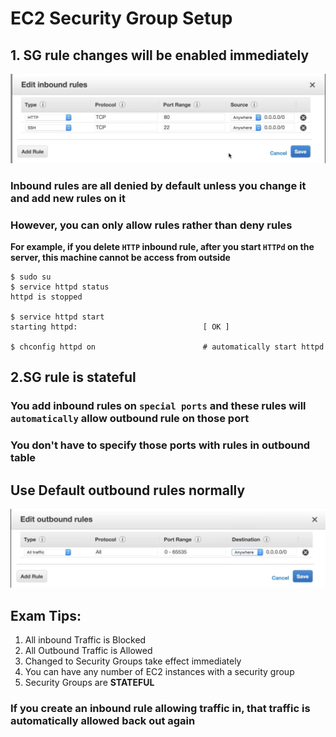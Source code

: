 # EC2 Security Group Setup

## 1. SG rule changes will be enabled immediately

![Alt Image Text](images/3_1.jpg "body image")

### Inbound rules are all denied by default unless you change it and add new rules on it 
### However, you can only allow rules rather than deny rules


**For example, if you delete `HTTP` inbound rule, after you start `HTTPd` on the server, this machine cannot be access from outside**

```
$ sudo su
$ service httpd status
httpd is stopped

$ service httpd start
starting httpd:                            [ OK ]

$ chconfig httpd on                        # automatically start httpd
```

## 2.SG rule is stateful 

### You add inbound rules on `special ports` and these rules will `automatically` allow outbound rule on those port

### You don't have to specify those ports with rules in outbound table


## Use Default outbound rules normally

![Alt Image Text](images/3_2.jpg "body image")


## Exam Tips:

1. All inbound Traffic is Blocked
2. All Outbound Traffic is Allowed
3. Changed to Security Groups take effect immediately
4. You can have any number of EC2 instances with a security group
5. Security Groups are **STATEFUL**

### If you create an inbound rule allowing traffic in, that traffic is automatically allowed back out again




